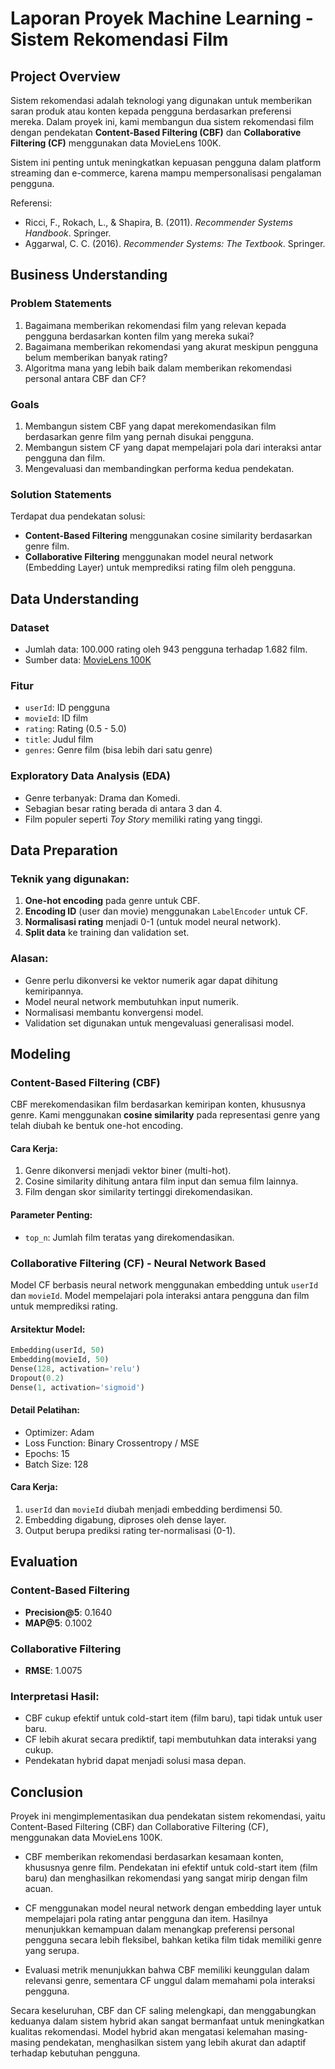 # Laporan Proyek Machine Learning - Sistem Rekomendasi Film

## Project Overview

Sistem rekomendasi adalah teknologi yang digunakan untuk memberikan saran produk atau konten kepada pengguna berdasarkan preferensi mereka. Dalam proyek ini, kami membangun dua sistem rekomendasi film dengan pendekatan **Content-Based Filtering (CBF)** dan **Collaborative Filtering (CF)** menggunakan data MovieLens 100K.

Sistem ini penting untuk meningkatkan kepuasan pengguna dalam platform streaming dan e-commerce, karena mampu mempersonalisasi pengalaman pengguna.

Referensi:
- Ricci, F., Rokach, L., & Shapira, B. (2011). *Recommender Systems Handbook*. Springer.
- Aggarwal, C. C. (2016). *Recommender Systems: The Textbook*. Springer.

## Business Understanding

### Problem Statements
1. Bagaimana memberikan rekomendasi film yang relevan kepada pengguna berdasarkan konten film yang mereka sukai?
2. Bagaimana memberikan rekomendasi yang akurat meskipun pengguna belum memberikan banyak rating?
3. Algoritma mana yang lebih baik dalam memberikan rekomendasi personal antara CBF dan CF?

### Goals
1. Membangun sistem CBF yang dapat merekomendasikan film berdasarkan genre film yang pernah disukai pengguna.
2. Membangun sistem CF yang dapat mempelajari pola dari interaksi antar pengguna dan film.
3. Mengevaluasi dan membandingkan performa kedua pendekatan.

### Solution Statements
Terdapat dua pendekatan solusi:
- **Content-Based Filtering** menggunakan cosine similarity berdasarkan genre film.
- **Collaborative Filtering** menggunakan model neural network (Embedding Layer) untuk memprediksi rating film oleh pengguna.

## Data Understanding

### Dataset
- Jumlah data: 100.000 rating oleh 943 pengguna terhadap 1.682 film.
- Sumber data: [MovieLens 100K](https://grouplens.org/datasets/movielens/100k/)

### Fitur
- `userId`: ID pengguna
- `movieId`: ID film
- `rating`: Rating (0.5 - 5.0)
- `title`: Judul film
- `genres`: Genre film (bisa lebih dari satu genre)

### Exploratory Data Analysis (EDA)
- Genre terbanyak: Drama dan Komedi.
- Sebagian besar rating berada di antara 3 dan 4.
- Film populer seperti *Toy Story* memiliki rating yang tinggi.

## Data Preparation

### Teknik yang digunakan:
1. **One-hot encoding** pada genre untuk CBF.
2. **Encoding ID** (user dan movie) menggunakan `LabelEncoder` untuk CF.
3. **Normalisasi rating** menjadi 0-1 (untuk model neural network).
4. **Split data** ke training dan validation set.

### Alasan:
- Genre perlu dikonversi ke vektor numerik agar dapat dihitung kemiripannya.
- Model neural network membutuhkan input numerik.
- Normalisasi membantu konvergensi model.
- Validation set digunakan untuk mengevaluasi generalisasi model.

## Modeling

### Content-Based Filtering (CBF)

CBF merekomendasikan film berdasarkan kemiripan konten, khususnya genre. Kami menggunakan **cosine similarity** pada representasi genre yang telah diubah ke bentuk one-hot encoding.

#### Cara Kerja:
1. Genre dikonversi menjadi vektor biner (multi-hot).
2. Cosine similarity dihitung antara film input dan semua film lainnya.
3. Film dengan skor similarity tertinggi direkomendasikan.

#### Parameter Penting:
- `top_n`: Jumlah film teratas yang direkomendasikan.

### Collaborative Filtering (CF) - Neural Network Based

Model CF berbasis neural network menggunakan embedding untuk `userId` dan `movieId`. Model mempelajari pola interaksi antara pengguna dan film untuk memprediksi rating.

#### Arsitektur Model:
```python
Embedding(userId, 50)
Embedding(movieId, 50)
Dense(128, activation='relu')
Dropout(0.2)
Dense(1, activation='sigmoid')
```

#### Detail Pelatihan:
- Optimizer: Adam
- Loss Function: Binary Crossentropy / MSE
- Epochs: 15
- Batch Size: 128

#### Cara Kerja:
1. `userId` dan `movieId` diubah menjadi embedding berdimensi 50.
2. Embedding digabung, diproses oleh dense layer.
3. Output berupa prediksi rating ter-normalisasi (0-1).

## Evaluation

### Content-Based Filtering
- **Precision@5**: 0.1640
- **MAP@5**: 0.1002

### Collaborative Filtering
- **RMSE**: 1.0075

### Interpretasi Hasil:
- CBF cukup efektif untuk cold-start item (film baru), tapi tidak untuk user baru.
- CF lebih akurat secara prediktif, tapi membutuhkan data interaksi yang cukup.
- Pendekatan hybrid dapat menjadi solusi masa depan.

## Conclusion

Proyek ini mengimplementasikan dua pendekatan sistem rekomendasi, yaitu Content-Based Filtering (CBF) dan Collaborative Filtering (CF), menggunakan data MovieLens 100K.

* CBF memberikan rekomendasi berdasarkan kesamaan konten, khususnya genre film. 
Pendekatan ini efektif untuk cold-start item (film baru) dan menghasilkan rekomendasi yang sangat mirip dengan film acuan.

* CF menggunakan model neural network dengan embedding layer untuk mempelajari pola rating antar pengguna dan item. Hasilnya menunjukkan kemampuan dalam menangkap preferensi personal pengguna secara lebih fleksibel, bahkan ketika film tidak memiliki genre yang serupa.

* Evaluasi metrik menunjukkan bahwa CBF memiliki keunggulan dalam relevansi genre, sementara CF unggul dalam memahami pola interaksi pengguna.

Secara keseluruhan, CBF dan CF saling melengkapi, dan menggabungkan keduanya dalam sistem hybrid akan sangat bermanfaat untuk meningkatkan kualitas rekomendasi. Model hybrid akan mengatasi kelemahan masing-masing pendekatan, menghasilkan sistem yang lebih akurat dan adaptif terhadap kebutuhan pengguna.
